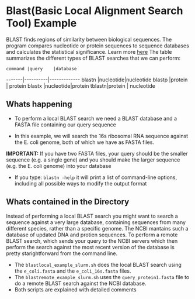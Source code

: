 # Blast(Basic Local Alignment Search Tool) Example

BLAST finds regions of similarity between biological sequences. The program compares nucleotide or protein	sequences to sequence databases and calculates the statistical significance. Learn more [here](https://blast.ncbi.nlm.nih.gov/Blast.cgi)
The table summarizes the different types of BLAST searches that we can perform:

    command |query	  |database
-------|----------|-------------
blastn |nucleotide|nucleotide
blastp |protein	  | protein
blastx |nucleotide|protein
tblastn|protein	  | nucleotide

## Whats happening
  * To perform a local BLAST search we need a BLAST database and a FASTA file containing our query sequence

  * In this example, we will search the 16s ribosomal RNA sequence against the E. coli genome, both of which we have as FASTA files.

**IMPORTANT:** If you have two FASTA files, your query should be the smaller sequence (e.g. a single gene) and you should make the larger sequence (e.g. the E. coli genome) into your database

  * If you type: ``blastn -help`` it will print a list of command-line options, including all possible ways to modify the output format

## Whats contained in the Directory
Instead of performing a local BLAST search you might want to search a sequence against a very large database, containing sequences from many different species, rather than a specific genome.
 The NCBI mantains such a database of updated DNA and protien sequences.
To perform a remote BLAST search, which sends your query to the NCBI servers which then perform the search against the most recent version of the database is pretty starightforward from the command line.

  * The ``blastlocal_example_slurm.sh`` does the local BLAST search using the ``e_coli.fasta`` and the ``e_coli_16s.fasta`` files.
  * The ``blastremote_example_slurm.sh`` uses the ``query_protein1.fasta`` file to do a remote BLAST search against the NCBI database.
  * Both scripts are explained with detailed comments 
